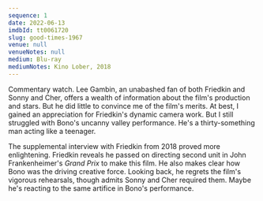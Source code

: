 ```yaml
---
sequence: 1
date: 2022-06-13
imdbId: tt0061720
slug: good-times-1967
venue: null
venueNotes: null
medium: Blu-ray
mediumNotes: Kino Lober, 2018
---
```


Commentary watch. Lee Gambin, an unabashed fan of both Friedkin and Sonny and Cher, offers a wealth of information about the film's production and stars. But he did little to convince me of the film's merits. At best, I gained an appreciation for Friedkin's dynamic camera work. But I still struggled with Bono's uncanny valley performance. He's a thirty-something man acting like a teenager.

The supplemental interview with Friedkin from 2018 proved more enlightening. Friedkin reveals he passed on directing second unit in John Frankenheimer's <span data-imdb-id="tt0060472">_Grand Prix_</span> to make this film. He also makes clear how Bono was the driving creative force. Looking back, he regrets the film's vigorous rehearsals, though admits Sonny and Cher required them. Maybe he's reacting to the same artifice in Bono's performance.
